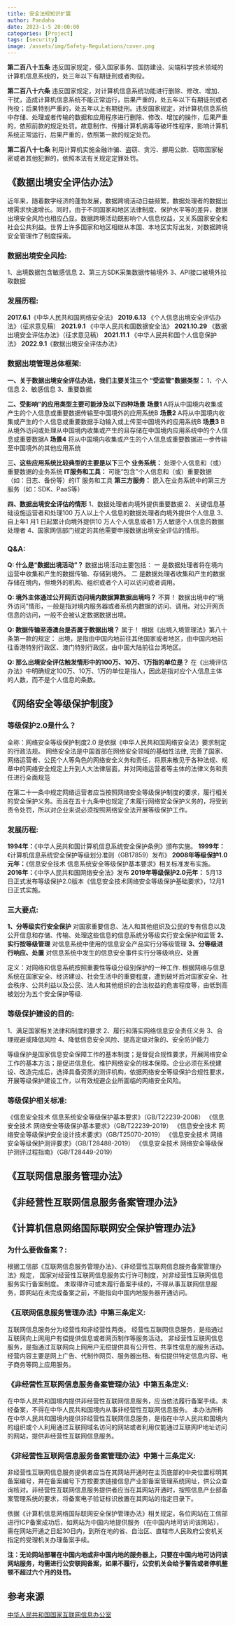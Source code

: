 ```yaml
---
title: 安全法规知识扩展
author: Pandaho
date: 2023-1-5 20:00:00 
categories: [Project] 
tags: [security]
image: /assets/img/Safety-Regulations/cover.png
---
```



**第二百八十五条** 违反国家规定，侵入国家事务、国防建设、尖端科学技术领域的计算机信息系统的，处三年以下有期徒刑或者拘役。

**第二百八十六条** 违反国家规定，对计算机信息系统功能进行删除、修改、增加、干扰，造成计算机信息系统不能正常运行，后果严重的，处五年以下有期徒刑或者拘役；后果特别严重的，处五年以上有期徒刑。违反国家规定，对计算机信息系统中存储、处理或者传输的数据和应用程序进行删除、修改、增加的操作，后果严重的，依照前款的规定处罚。故意制作、传播计算机病毒等破坏性程序，影响计算机系统正常运行，后果严重的，依照第一款的规定处罚。

**第二百八十七条** 利用计算机实施金融诈骗、盗窃、贪污、挪用公款、窃取国家秘密或者其他犯罪的，依照本法有关规定定罪处罚。



## **《数据出境安全评估办法》**

近年来，随着数字经济的蓬勃发展，数据跨境活动日益频繁，数据处理者的数据出境需求快速增长。同时，由于不同国家和地区法律制度、保护水平等的差异，数据出境安全风险也相应凸显。数据跨境活动既影响个人信息权益，又关系国家安全和社会公共利益。世界上许多国家和地区相继从本国、本地区实际出发，对数据跨境安全管理作了制度探索。

###  **数据出境安全风险:**

1、出境数据包含敏感信息
2、第三方SDK采集数据传输境外
3、API接口被境外拉取数据

###  **发展历程:**
**2017.6.1**《中华人民共和国网络安全法》
**2019.6.13** 《个人信息出境安全评估办法》（征求意见稿）
**2021.9.1** 《中华人民共和国数据安全法》
**2021.10.29** 《数据出境安全评估办法》（征求意见稿）
**2021.11.1** 《中华人民共和国个人信息保护法》
**2022.9.1**《数据出境安全评估办法》

###  **数据出境管理总体框架:**

**一、关于数据出境安全评估办法，我们主要关注三个  “受监管”数据类型：**
1、个人信息 
2、敏感信息 
3、重要数据

**二、受影响”的应用类型主要可能涉及以下四种场景**
**场景1**
A将从中国境内收集或产生的个人信息或重要数据传输至中国境外的应用系统B
**场景2**
A将从中国境内收集或产生的个人信息或重要数据手动输入或上传至中国境外的应用系统B
**场景3**
B从境外访问或处理从中国境内收集或产生的且存储在中国境内应用系统中的个人信息或重要数据A
**场景4**
将从中国境内收集或产生的个人信息或重要数据进一步传输至中国境外的其他应用系统

**三、这些应用系统比较典型的主要是以下三个**
**业务系统：** 处理个人信息和（或）重要数据的业务系统
**IT服务和工具：** 可能“包含”个人信息和（或）重要数据（如：日志、备份等）的IT 服务和工具
**第三方服务：** 嵌入在业务系统中的第三方服务（如：SDK、PaaS等）

**四、数据出境安全评估的情形**
1、数据处理者向境外提供重要数据
2、关键信息基础设施运营者和处理100 万人以上个人信息的数据处理者向境外提供个人信息
3、自上年1 月1 日起累计向境外提供10 万人个人信息或者1 万人敏感个人信息的数据处理者
4、国家网信部门规定的其他需要申报数据出境安全评估的情形。

### **Q&A:**
**Q: 什么是“数据出境活动”？**
数据出境活动主要包括：
一 是数据处理者将在境内运营中收集和产生的数据传输、存储到境外。
二 是数据处理者收集和产生的数据存储在境内，但境外的机构、组织或者个人可以访问或者调用。

**Q: 境外主体通过公开网页访问境内数据算数据出境吗？**
不算！
数据出境中的“境外访问”情形，一般是指对境内服务器或者系统内数据的访问、调用。对公开网页信息的访问，一般不会被认定数据数据出境。

**Q: 数据传输至港澳台是否属于数据出境？**
属于！
根据《出境入境管理法》第八十条第一款的规定：
出境，是指由中国内地前往其他国家或者地区，由中国内地前往香港特别行政区、澳门特别行政区，由中国大陆前往台湾地区。

**Q: 那么出境安全评估触发情形中的100万、10万、1万指的单位是？**
在《出境评估办法》中明确规定100万、10万、1万的单位是指人，因此是指对应个人信息主体的人数，而不是个人信息的条数。



## **《网络安全等级保护制度》**

### **等级保护2.0是什么？**
全称：网络安全等级保护制度2.0
是依据《中华人民共和国网络安全法》要求制定的行政法规。
网络安全法是中国首部在网络安全领域的基础性法律, 完善了国家、网络运营者、公民个人等角色的网络安全义务和责任，将原来散见于各种法规、规章中的网络安全规定上升到人大法律层面，并对网络运营者等主体的法律义务和责任进行全面规范

在第二十一条中规定网络运营者应当按照网络安全等级保护制度的要求，履行相关的安全保护义务。而且在五十九条中也规定了未履行网络安全保护义务的，将受到责令处罚，所以对企业来说必须按照网络安全法开展等级保护工作。

###  **发展历程:**
**1994年：**《中华人民共和国计算机信息系统安全保护条例》颁布实施。
**1999年：**《计算机信息系统安全保护等级划分准则（GB17859）发布》
**2008年等级保护1.0元年：**《信息安全技术 信息系统安全等级保护基本要求》相关标准发布实施。
**2016年：**《中华人民共和国网络安全法》发布
**2019年等级保护2.0元年：** 5月13日正式发布等级保护2.0版本《信息安全技术网络安全等级保护基础要求》，12月1日正式实施。

###  **三大要点:**
**1、分等级实行安全保护**
对国家重要信息、法人和其他组织及公民的专有信息以及公开信息和存储、传输、处理这些信息的信息系统分等级实行安全保护和监管
**2、实行按等级管理**
对信息系统中使用的信息安全产品实行分等级管理
**3、分等级进行响应、处置**
对信息系统中发生的信息安全事件实行分等级响应、处置

定义：对网络和信息系统按照重要性等级分级别保护的一种工作.
根据网络与信息系统在国家安全、经济建设、社会生活中的重要程度，遭到破坏后对国家安全、社会秩序、公共利益以及公民、法人和其他组织的合法权益的危害程度等，由低到高被划分为五个安全保护等级.

###  **等级保护建设的目的:**
1、满足国家相关法律和制度的要求
2、履行和落实网络信息安全责任义务
3、合理规避或降低风险
4、降低信息安全风险、提高定级对象的、安全防护能力

等级保护是国家信息安全保障工作的基本制度；是督促合规性要求，开展网络安全工作的基本方法；是促进信息化、维护网络安全的根本保障。企业必须在系统建设、改造完成后，选择具备资质的测评机构，依据网络安全等级保护合规性要求，开展等级保护建设工作，以有效规避企业所面临的网络安全风险。


###  **等级保护相关标准:**
《信息安全技术 信息系统安全等级保护基本要求》（GB/T22239-2008）
《信息安全技术 网络安全等级保护基本要求》（GB/T22239-2019）
《信息安全技术 网络安全等级保护安全设计技术要求》（GB/T25070-2019）
《信息安全技术 网络安全等级保护测评要求》（GB/T28488-2019）
《信息安全技术 网络安全等级保护测评过程指南》（GB/T28449-2019）


## **《互联网信息服务管理办法》**
## **《非经营性互联网信息服务备案管理办法》**
## **《计算机信息网络国际联网安全保护管理办法》**

###  **为什么要做备案？:**
根据工信部《互联网信息服务管理办法》、《非经营性互联网信息服务备案管理办法》规定，
国家对经营性互联网信息服务实行许可制度，对非经营性互联网信息服务实行备案制度。
未取得许可或未履行备案手续的，不得从事互联网信息服务，即网站在未完成备案之前，不能指向中国内地服务器开通访问。

###  **《互联网信息服务管理办法》中第三条定义:**
互联网信息服务分为经营性和非经营性两类。
经营性互联网信息服务，是指通过互联网向上网用户有偿提供信息或者网页制作等服务活动。
非经营性互联网信息服务，是指通过互联网向上网用户无偿提供具有公开性、共享性信息的服务活动。
经营内容主要是网上广告、代制作网页、服务器出租、有偿提供特定信息内容、电子商务等网上应用服务。

###  **《非经营性互联网信息服务备案管理办法》中第五条定义:**
 在中华人民共和国境内提供非经营性互联网信息服务，应当依法履行备案手续。未经备案，不得在中华人民共和国境内从事非经营性互联网信息服务。
 本办法所称在中华人民共和国境内提供非经营性互联网信息服务，是指在中华人民共和国境内的组织或个人利用通过互联网域名访问的网站或者利用仅能通过互联网IP地址访问的网站，提供非经营性互联网信息服务。

###  **《非经营性互联网信息服务备案管理办法》中第十三条定义:**
 非经营性互联网信息服务提供者应当在其网站开通时在主页底部的中央位置标明其备案编号，并在备案编号下方按要求链接信息产业部备案管理系统网址，供公众查询核对。非经营性互联网信息服务提供者应当在其网站开通时，按照信息产业部备案管理系统的要求，将备案电子验证标识放置在其网站的指定目录下。

依据《计算机信息网络国际联网安全保护管理办法》相关规定，各位网站在工信部进行ICP备案成功后，如网站为中国内地提供服务（在中国内地可访问该网站），需在网站开通之日起30日内，到所在地的省、自治区、直辖市人民政府公安机关指定的受理机关办理备案手续。

**注：无论网站部署在中国内地或非中国内地的服务器上，只要在中国内地可访问该网站服务，均需进行公安联网备案，如果不履行，公安机关会给予警告或者停机整顿不超过六个月的处罚。**



## **参考来源**

[中华人民共和国国家互联网信息办公室](http://www.cac.gov.cn/)  
